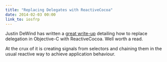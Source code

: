 ```yaml
---
title: "Replacing Delegates with ReactiveCocoa"
date: 2014-02-03 00:00
link_to: iosfrp
---
```


<import><p>Justin DeWind has written a <a href="http://spin.atomicobject.com/2014/02/03/objective-c-delegate-pattern/">great write-up</a> detailing how to replace delegation in Objective-C with ReactiveCocoa. Well worth a read. </p>

<p>At the crux of it is creating signals from selectors and chaining them in the usual reactive way to achieve application behaviour. </p></import>

<!-- more -->

